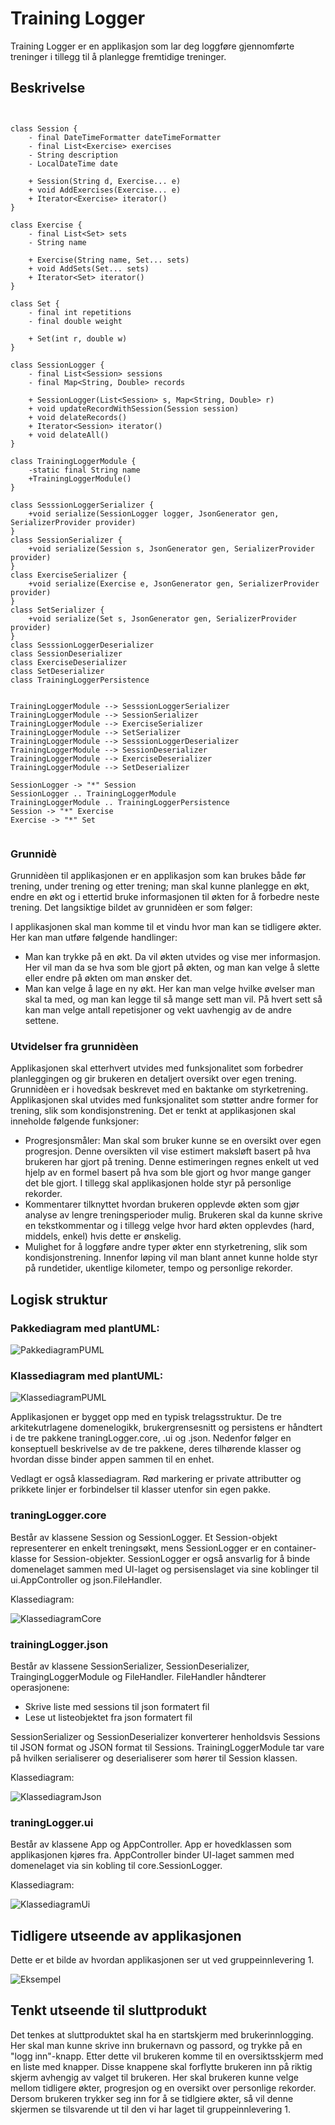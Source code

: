 # Training Logger

Training Logger er en applikasjon som lar deg loggføre gjennomførte treninger i tillegg til å planlegge fremtidige treninger.

## Beskrivelse

```plantuml


class Session {
    - final DateTimeFormatter dateTimeFormatter 
    - final List<Exercise> exercises
    - String description 
    - LocalDateTime date
    
    + Session(String d, Exercise... e) 
    + void AddExercises(Exercise... e)
    + Iterator<Exercise> iterator()
}

class Exercise {
    - final List<Set> sets 
    - String name
    
    + Exercise(String name, Set... sets)
    + void AddSets(Set... sets)
    + Iterator<Set> iterator()
}

class Set {
    - final int repetitions
    - final double weight 
    
    + Set(int r, double w)
}

class SessionLogger {
    - final List<Session> sessions 
    - final Map<String, Double> records 
    
    + SessionLogger(List<Session> s, Map<String, Double> r)
    + void updateRecordWithSession(Session session)
    + void delateRecords() 
    + Iterator<Session> iterator()
    + void delateAll()
}

class TrainingLoggerModule {
    -static final String name
    +TrainingLoggerModule()
}

class SesssionLoggerSerializer {
    +void serialize(SessionLogger logger, JsonGenerator gen, SerializerProvider provider)
}
class SessionSerializer {
    +void serialize(Session s, JsonGenerator gen, SerializerProvider provider)
}
class ExerciseSerializer {
    +void serialize(Exercise e, JsonGenerator gen, SerializerProvider provider)
}
class SetSerializer {
    +void serialize(Set s, JsonGenerator gen, SerializerProvider provider)
}
class SesssionLoggerDeserializer
class SessionDeserializer
class ExerciseDeserializer
class SetDeserializer
class TrainingLoggerPersistence


TrainingLoggerModule --> SesssionLoggerSerializer
TrainingLoggerModule --> SessionSerializer
TrainingLoggerModule --> ExerciseSerializer
TrainingLoggerModule --> SetSerializer
TrainingLoggerModule --> SesssionLoggerDeserializer
TrainingLoggerModule --> SessionDeserializer
TrainingLoggerModule --> ExerciseDeserializer
TrainingLoggerModule --> SetDeserializer

SessionLogger -> "*" Session
SessionLogger .. TrainingLoggerModule
TrainingLoggerModule .. TrainingLoggerPersistence
Session -> "*" Exercise
Exercise -> "*" Set


```


### Grunnidè

Grunnidèen til applikasjonen er en applikasjon som kan brukes både før trening, under trening og etter trening; man skal kunne planlegge en økt, 
endre en økt og i ettertid bruke informasjonen til økten for å forbedre neste trening. Det langsiktige bildet av grunnidèen er som 
følger: 

I applikasjonen skal man komme til et vindu hvor man kan se tidligere økter. Her kan man utføre følgende handlinger:
- Man kan trykke på en økt. Da vil økten utvides og vise mer informasjon. Her vil man da se hva som ble gjort på økten,
og man kan velge å slette eller endre på økten om man ønsker det.
- Man kan velge å lage en ny økt. Her kan man velge hvilke øvelser man skal ta med, og man kan legge til så mange 
sett man vil. På hvert sett så kan man velge antall repetisjoner og vekt uavhengig av de andre settene. 

### Utvidelser fra grunnidèen
Applikasjonen skal etterhvert utvides med funksjonalitet som forbedrer planleggingen og gir brukeren
en detaljert oversikt over egen trening. Grunnidèen er i hovedsak beskrevet med en baktanke om styrketrening. Applikasjonen
skal utvides med funksjonalitet som støtter andre former for trening, slik som kondisjonstrening. 
Det er tenkt at applikasjonen skal inneholde følgende funksjoner: 
- Progresjonsmåler: Man skal som bruker kunne se en oversikt over egen progresjon. Denne oversikten vil vise
estimert maksløft basert på hva brukeren har gjort på trening. Denne estimeringen regnes enkelt ut ved hjelp av
en formel basert på hva som ble gjort og hvor mange ganger det ble gjort. I tillegg skal applikasjonen holde styr på
personlige rekorder. 
- Kommentarer tilknyttet hvordan brukeren opplevde økten som gjør analyse av lengre
treningsperioder mulig. Brukeren skal da kunne skrive en tekstkommentar og i tillegg velge hvor hard økten
opplevdes (hard, middels, enkel) hvis dette er ønskelig. 
- Mulighet for å loggføre andre typer økter enn styrketrening, slik som kondisjonstrening. Innenfor løping vil man blant 
annet kunne holde styr på rundetider, ukentlige kilometer, tempo og personlige rekorder. 

## Logisk struktur

### Pakkediagram med plantUML: 

![PakkediagramPUML](resources/PakkeDiagramPUML.png) 

### Klassediagram med plantUML: 

![KlassediagramPUML](resources/KlasseDiagramPUML.png) 

Applikasjonen er bygget opp med en typisk trelagsstruktur. De tre arkitekutrlagene domenelogikk, brukergrensesnitt og persistens 
er håndtert i de tre pakkene traningLogger.core, .ui og .json. Nedenfor følger en konseptuell beskrivelse av de tre pakkene, deres tilhørende klasser 
og hvordan disse binder appen sammen til en enhet. 

Vedlagt er også klassediagram. Rød markering er private attributter og prikkete linjer er 
forbindelser til klasser utenfor sin egen pakke.

### traningLogger.core

Består av klassene Session og SessionLogger. Et Session-objekt representerer en enkelt 
treningsøkt, mens SessionLogger er en container-klasse for Session-objekter. SessionLogger er også ansvarlig 
for å binde domenelaget sammen med UI-laget og persisenslaget via sine koblinger til ui.AppController og json.FileHandler.

Klassediagram:

![KlassediagramCore](resources/KlasseDiagramCore.png)

### trainingLogger.json

Består av klassene SessionSerializer, SessionDeserializer, TraingingLoggerModule og FileHandler. FileHandler håndterer operasjonene:
- Skrive liste med sessions til json formatert fil
- Lese ut listeobjektet fra json formatert fil

SessionSerializer og SessionDeserializer konverterer henholdsvis Sessions til JSON format og JSON format til Sessions.
TrainingLoggerModule tar vare på hvilken serialiserer og deserialiserer som hører til Session klassen.

Klassediagram:

![KlassediagramJson](resources/KlasseDiagramJson.png)

### traningLogger.ui

Består av klassene App og AppController. App er hovedklassen som applikasjonen kjøres fra. AppController 
binder UI-laget sammen med domenelaget via sin kobling til core.SessionLogger.

Klassediagram:

![KlassediagramUi](resources/KlasseDiagramUi.png)

## Tidligere utseende av applikasjonen
Dette er et bilde av hvordan applikasjonen ser ut ved gruppeinnlevering 1. 

![Eksempel](resources/LoggEksempel.png)

## Tenkt utseende til sluttprodukt

Det tenkes at sluttproduktet skal ha en startskjerm med brukerinnlogging. Her skal man kunne skrive inn 
brukernavn og passord, og trykke på en "logg inn"-knapp. Etter dette vil brukeren komme til en oversiktsskjerm
med en liste med knapper. Disse knappene skal forflytte brukeren inn på riktig skjerm avhengig av valget til brukeren.
Her skal brukeren kunne velge mellom tidligere økter, progresjon og en oversikt over personlige rekorder. Dersom
brukeren trykker seg inn for å se tidlgiere økter, så vil denne skjermen se tilsvarende ut til den vi har laget
til gruppeinnlevering 1. 

